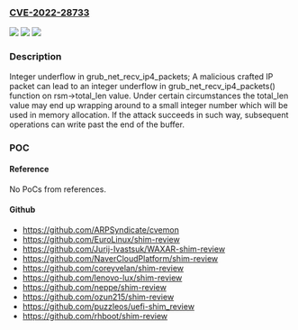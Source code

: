 ### [CVE-2022-28733](https://cve.mitre.org/cgi-bin/cvename.cgi?name=CVE-2022-28733)
![](https://img.shields.io/static/v1?label=Product&message=GNU%20GRUB&color=blue)
![](https://img.shields.io/static/v1?label=Version&message=0%3C%202.06-3%20&color=brighgreen)
![](https://img.shields.io/static/v1?label=Vulnerability&message=CWE-191&color=brighgreen)

### Description

Integer underflow in grub_net_recv_ip4_packets; A malicious crafted IP packet can lead to an integer underflow in grub_net_recv_ip4_packets() function on rsm->total_len value. Under certain circumstances the total_len value may end up wrapping around to a small integer number which will be used in memory allocation. If the attack succeeds in such way, subsequent operations can write past the end of the buffer.

### POC

#### Reference
No PoCs from references.

#### Github
- https://github.com/ARPSyndicate/cvemon
- https://github.com/EuroLinux/shim-review
- https://github.com/Jurij-Ivastsuk/WAXAR-shim-review
- https://github.com/NaverCloudPlatform/shim-review
- https://github.com/coreyvelan/shim-review
- https://github.com/lenovo-lux/shim-review
- https://github.com/neppe/shim-review
- https://github.com/ozun215/shim-review
- https://github.com/puzzleos/uefi-shim_review
- https://github.com/rhboot/shim-review

